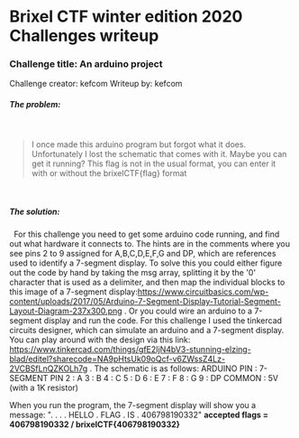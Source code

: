 # Brixel CTF winter edition 2020 Challenges writeup
### Challenge title: An arduino project
Challenge creator: kefcom
Writeup by: kefcom

##### The problem:
&nbsp;
>I once made this arduino program but forgot what it does.
Unfortunately I lost the schematic that comes with it.
Maybe you can get it running?
This flag is not in the usual format, you can enter it with or without the brixelCTF{flag} format


&nbsp;
##### The solution:
&nbsp;
For this challenge you need to get some arduino code running, and find out what hardware it connects to. The hints are in the comments where you see pins 2 to 9 assigned for A,B,C,D,E,F,G and DP, which are references used to identify a 7-segment display.
To solve this you could either figure out the code by hand by taking the msg array, splitting it by the '0' character that is used as a delimiter, and then map the individual blocks to this image of a 7-segment display:https://www.circuitbasics.com/wp-content/uploads/2017/05/Arduino-7-Segment-Display-Tutorial-Segment-Layout-Diagram-237x300.png .
Or you could wire an arduino to a 7-segment display and run the code. For this challenge I used the tinkercad circuits designer, which can simulate an arduino and a 7-segment display. You can play around with the design via this link: https://www.tinkercad.com/things/gfE2IjN4bV3-stunning-elzing-blad/editel?sharecode=NA9pHtsUk09oQcf-v6ZWssZ4Lz-2VCBSfLnQZKOLh7g .
The schematic is as follows:
ARDUINO PIN : 7-SEGMENT PIN
2 : A
3 : B
4 : C
5 : D
6 : E
7 : F
8 : G
9 : DP
COMMON : 5V (with a 1K resistor)

When you run the program, the 7-segment display will show you a message: ". . . . HELLO . FLAG . IS . 406798190332"
**accepted flags = 406798190332 / brixelCTF{406798190332}**

